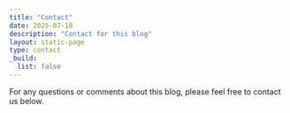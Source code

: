 ```yaml
---
title: "Contact"
date: 2025-07-18
description: "Contact for this blog"
layout: static-page
type: contact
_build:
  list: false
---
```


For any questions or comments about this blog, please feel free to contact us below.
